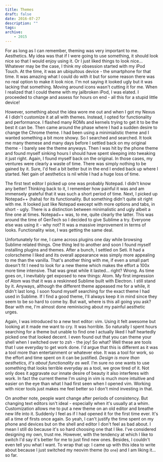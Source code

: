 ```yaml
---
title: Themes
draft: false
date: 2016-07-27
description: ""
tags:
archive:
	- 2015
---
```


For as long as I can remember, theming was very important to me. Aesthetics. My idea was that if I were going to use something, it should look nice so that I would enjoy using it. Or I just liked things to look nice... Whatever may be the case, I think my obsession started with my iPod Touch. At the time, it was an ubiquitous device - the smartphone for that time. It was amazing what I could do with it but for some reason there was no real option to make it look nice. I'm not saying it looked ugly but it was lacking that something. Moving around icons wasn't cutting it for me. When I realized that I could theme with my jailbroken iPod, I was elated. I proceeded to change and assess for hours on end - all this for a stupid little device!

<!-- more -->

However, something about the idea wore me out and when I got my Nexus 4 I didn't customize it at all with themes. Instead, I opted for functionality and performance. I flashed many ROMs and kernels trying to get it to be the best it can be. Then came around the phase where I had a sudden desire to change the Chrome theme. I had been using a minimialistic theme and I wanted something a bit more showy. So I searched and searched. It took me many themese and many days before I settled back on my original theme - I barely see the theme anyways. Then I was hit by the phone theme and found myself sinking hours I should have spent sleeping into tweaking it just right. Again, I found myself back on the original. In those cases, my ventures were clearly a waste of time. There was simply nothing to be gained by it. Sure, I'd feel a bit better but in the end I ended back up where I started. Net gain of aesthetics is nil while I had a huge loss of time.

The first text editor I picked up one was probably Notepad. I didn't know any better! Thinking back to it, I remember how painful it was and am immensely grateful that it was such a short period of time. Next, I picked up Notepad++ (haha) for its functionality. But something didn't quite sit right with me. It looked just like Notepad execept with more options and tabs, in short - ugly. There is a distinction between minimalistic and ugly albeit a fine one at times. Notepad++ was, to me, quite clearly the latter. This was around the time of GenTech so I decided to give Sublime a try. Everyone else was using it - why not? It was a massive improvement in terms of looks. Functionality wise, I was getting the same deal.

Unfortunately for me, I came across plugins one day while browsing Sublime related things. One thing led to another and soon I found myself installing plugins and themes. After a bunch, I settled on Seti. It had a colorscheme I liked and its overall appearance was simply more appealing to me than the vanilla. That's another thing with me, if even a small part doesn't fit I need to look for a new theme which makes the effort a 100x more time intensive. That was great while it lasted... right? Wrong. As time goes on, I inevitably get exposed to new things: Atom. My first impression of Atom was that it was a reskinned Sublime built with Electron. I still stand by it. Anyways, although the different theme appeased me for a while, it didn't last long. I soon found myself searching for the exact theme I had used in Sublime. If I find a good theme, I'll always keep it in mind since they seem to be so hard to come by. But wait, where is this all going you ask? Bear with me, I'm almost done reminiscing about my painful aesthetic urges.

Again, I was introduced to a new text editor: vim. Using it felt awesome but looking at it made me want to cry. It was horrible. So naturally I spent hours searching for a theme but unable to find one I actually liked I half heartedly picked one that looked decent. I even found out that you can theme your shell when I switched over to zsh - the joy! So what? Well these are tools that I use everyday to get work done. I'd argue that this is different as it was a tool more than entertainment or whatever else. It was a tool for work, so the effort and time spent on it can be justified. *Design is more than aesthetics, it's about functionality as well*. I'm sure no one wants to use something that looks terrible everyday as a tool, we grow tired of it. Not only does it aggravate our innate desire of beauty it also interferes with work. In fact the current theme I'm using in vim is much more intuitive and easier on the eye than what I had first seen when I opened vim. Working with nicer tools just makes me feel better so I don't mind investing in that.

On another note, people want change after periods of consistency. But changing text editors isn't ideal - especially when it's usually at a whim. Customization allows me to put a new theme on an old editor and breathe new life into it. Suddenly I feel as if I had opened it for the first time ever. It's all a time of firsts once again. So yeah, I can't justify the time spent on my phone and devices but on the shell and editor I don't feel as bad about. I mean I still do because it's so hard choosing one that I like. I've considered designing my own, trust me. However, with the tendency at which I like to switch I'd say it's better for me to just find new ones. Besides, I couldn't even tell you what I want. To wrap that up: I came up with this idea to write about because I just switched my neovim theme (to `one`) and I am liking it... so far.
